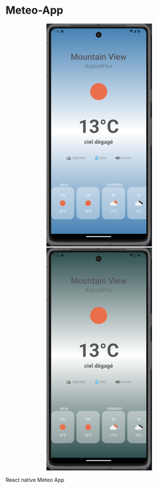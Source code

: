 # Meteo-App
<p align="center">
  <img height="600" src="assets/demo1.png">
   <img height="600" src="assets/demo2.png">
</p>
React native Meteo App
